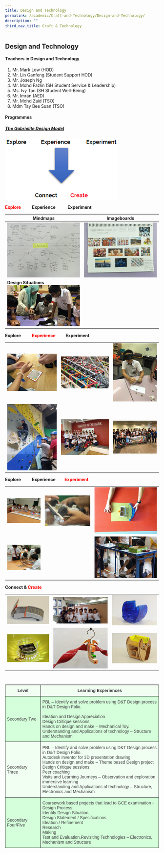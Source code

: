 ```yaml
---
title: Design and Technology
permalink: /academic/Craft-and-Technology/Design-and-Technology/
description: ""
third_nav_title: Craft & Technology
---
```

## Design and Technology 

#### Teachers in Design and Technology

1.  Mr. Mark Low (HOD)
2.  Mr. Lin Ganfeng (Student Support HOD)
3.  Mr. Joseph Ng
4.  Mr. Mohd Fazlin (SH Student Service & Leadership)
5.  Ms. Ivy Tan (SH Student Well-Being) 
6.  Mr. Imran (AED)
7.  Mr. Mohd Zaid (TSO)
8.  Mdm Tay Bee Suan (TSO)

#### Programmes  
  
##### **<u>The Gabrielite Design Model</u>**

![](/images/Academic/Design%20&%20Technology/The%20Gabrielite%20Design%20Model.png)


**<font color ="red">Explore</font>           Experience            Experiment**


| Mindmaps | Imageboards | 
| -------- | -------- | 
|   ![](/images/Academic/Design%20&%20Technology/Mindmaps.jpeg)   |  ![](/images/Academic/Design%20&%20Technology/Imageboards.jpeg)    |
| **Design Situations**<br>![](/images/Academic/Design%20&%20Technology/Design%20situations.jpeg)   |


**Explore           <font color ="red">Experience</font>          Experiment**

|  |  |  |
| -------- | -------- | -------- |
|  ![](/images/Academic/Design%20&%20Technology/Design%20&%20Tech%20-%201.jpeg)  |  ![](/images/Academic/Design%20&%20Technology/Design%20&%20Tech%20-%202.jpeg)  |  ![](/images/Academic/Design%20&%20Technology/Design%20&%20Tech%20-%203.jpeg)   |
|  ![](/images/Academic/Design%20&%20Technology/Design%20&%20Tech%20-%204.jpeg)  |  ![](/images/Academic/Design%20&%20Technology/Design%20&%20Tech%20-%205.jpeg)  |  ![](/images/Academic/Design%20&%20Technology/Design%20&%20Tech%20-%206.jpeg)  |


**Explore           Experience         <font color ="red">Experiment</font>**

|  |  |  |
| -------- | -------- | -------- |
|  ![](/images/Academic/Design%20&%20Technology/Design%20&%20Tech%20-%207.jpeg)  |  ![](/images/Academic/Design%20&%20Technology/Design%20&%20Tech%20-%208.jpeg)  |  ![](/images/Academic/Design%20&%20Technology/Design%20&%20Tech%20-%209.jpeg)   |
| ![](/images/Academic/Design%20&%20Technology/Design%20&%20Tech%20-%2010.jpeg)  |  | ![](/images/Academic/Design%20&%20Technology/Design%20&%20Tech%20-%2011.jpeg)  |

**Connect & <font color ="red">Create</font>**

|  |  |  |
| -------- | -------- | -------- |
|  ![](/images/Academic/Design%20&%20Technology/Design%20&%20Tech%20-%2012.jpeg)  |  ![](/images/Academic/Design%20&%20Technology/Design%20&%20Tech%20-%2013.jpeg)  |  ![](/images/Academic/Design%20&%20Technology/Design%20&%20Tech%20-%2014.jpeg)   |
| ![](/images/Academic/Design%20&%20Technology/Design%20&%20Tech%20-%2015.jpeg)  | ![](/images/Academic/Design%20&%20Technology/Design%20&%20Tech%20-%2016.jpeg) | ![](/images/Academic/Design%20&%20Technology/Design%20&%20Tech%20-%2017.jpeg)  |

<br>

<style type="text/css">
.tg  {border-collapse:collapse;border-spacing:0;}
.tg td{border-color:black;border-style:solid;border-width:1px;font-family:Arial, sans-serif;font-size:14px;
  overflow:hidden;padding:10px 5px;word-break:normal;}
.tg th{border-color:black;border-style:solid;border-width:1px;font-family:Arial, sans-serif;font-size:14px;
  font-weight:normal;overflow:hidden;padding:10px 5px;word-break:normal;}
.tg .tg-875s{background-color:#D4FFDA;color:#454545;text-align:left;vertical-align:top}
.tg .tg-viix{background-color:#F0FFF2;color:#454545;text-align:left;vertical-align:middle}
.tg .tg-okq0{background-color:#F0FFF2;color:#454545;font-weight:bold;text-align:center;vertical-align:top}
.tg .tg-078g{background-color:#D4FFDA;color:#454545;text-align:left;vertical-align:middle}
.tg .tg-fxhl{background-color:#F0FFF2;color:#454545;text-align:left;vertical-align:top}
</style>
<table class="tg">
<thead>
  <tr>
    <th class="tg-okq0">Level</th>
    <th class="tg-okq0">Learning Experiences</th>
  </tr>
</thead>
<tbody>
  <tr>
    <td class="tg-078g"><span style="background-color:#D4FFDA">Secondary Two</span><br></td>
    <td class="tg-875s"><span style="background-color:initial">PBL – Identify and solve </span>problem<span style="background-color:initial"> using D&amp;T Design process in D&amp;T Design Folio.</span><br><br>Ideation and Design Appreciation <br>Design Critique sessions<br>Hands on design and make – Mechanical Toy.<br>Understanding and Applications of technology – Structure and Mechanism</td>
  </tr>
  <tr>
    <td class="tg-viix"><span style="background-color:#F0FFF2">Secondary Three</span><br></td>
    <td class="tg-fxhl">PBL – Identify and solve problem using D&amp;T Design process in D&amp;T Design Folio.<br>Autodesk Inventor for 3D presentation drawing<br>Hands on design and make – Theme based Design project<br>Design Critique sessions<br>Peer coaching <br>Visits and Learning Journeys – Observation and exploration immersive learning<br>Understanding and Applications of technology – Structure, Electronics and Mechanism</td>
  </tr>
  <tr>
    <td class="tg-078g"><span style="background-color:#D4FFDA">Secondary Four/Five </span></td>
    <td class="tg-875s">Coursework based projects that lead to GCE examination - Design Process: <br>Identify Design Situation, <br>Design Statement / Specifications<br>Ideation / Refinement<br>Research<br>Making<br>Test and Evaluation.<span style="background-color:initial">Revisiting Technologies – Electronics, Mechanism and Structure</span><span style="background-color:#D4FFDA"> </span></td>
  </tr>
</tbody>
</table>